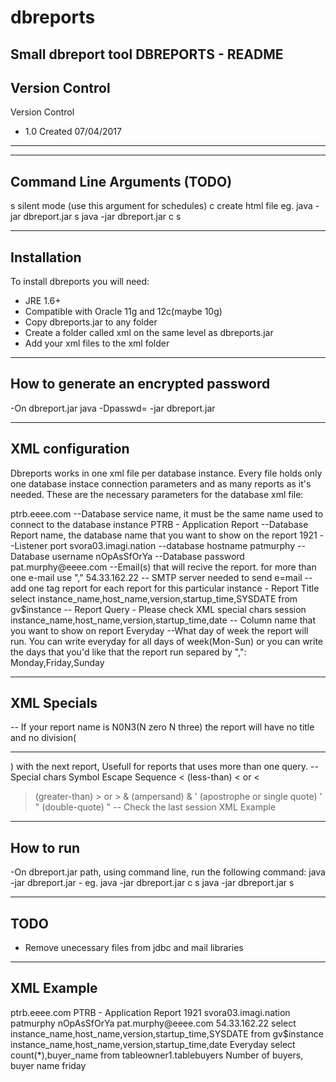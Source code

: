 # dbreports
Small dbreport tool
DBREPORTS - README
----------------------
Version Control
----------------------
Version Control
- 1.0 Created 07/04/2017 
----------------------

----------------------
Command Line Arguments (TODO)
----------------------
s silent mode (use this argument for schedules)
c create html file
eg.
java -jar dbreport.jar s
java -jar dbreport.jar c s

----------------------
Installation
----------------------
To install dbreports you will need:
- JRE 1.6+
- Compatible with Oracle 11g and 12c(maybe 10g)
- Copy dbreports.jar to any folder
- Create a folder called xml on the same level as dbreports.jar
- Add your xml files to the xml folder

----------------------
How to generate an encrypted password
----------------------
-On dbreport.jar
java -Dpasswd=<newPassword> -jar dbreport.jar

----------------------
XML configuration
----------------------
Dbreports works in one xml file per database instance. Every file holds only one database instace connection parameters and as many reports as it's needed.
These are the necessary parameters for the database xml file:
<?xml version="1.0" encoding="UTF-8" standalone="yes"?>
<instance>
		<iname>ptrb.eeee.com</iname> --Database service name, it must be the same name used to connect to the database instance
		<fname>PTRB - Application Report</fname> --Database Report name, the database name that you want to show on the report
		<port>1921</port> --Listener port 
		<hostname>svora03.imagi.nation</hostname> --database hostname
		<username>patmurphy</username> --Database username
		<password>nOpAsSfOrYa</password> --Database password
		<mailto>pat.murphy@eeee.com</mailto> --Email(s) that will recive the report. for more than one e-mail use ","
		<mailhost>54.33.162.22</mailhost> -- SMTP server needed to send e=mail
		<report> -- add one tag report for each report for this particular instance
			<title>N0N3</title> - Report Title
			<query>select instance_name,host_name,version,startup_time,SYSDATE from gv$instance</query> -- Report Query - Please check XML special chars session
			<colnames>instance_name,host_name,version,startup_time,date</colnames> -- Column name that you want to show on report
			<dayofweek>Everyday</dayofweek> --What day of week the report will run. You can write everyday for all days of week(Mon-Sun) or you can write the days that you'd like that the report run separed by ",": Monday,Friday,Sunday
		</report>
</instance>

----------------------
XML Specials
----------------------
-- If your report name is N0N3(N zero N three) the report will have no title and no division(<hr>) with the next report, Usefull for reports that uses more than one query.
-- Special chars
Symbol 								Escape Sequence
< (less-than)						&#60; or &lt;
> (greater-than)					&#62; or &gt;
& (ampersand)						&#38;
' (apostrophe or single quote)		&#39;
" (double-quote)					&#34;
-- Check the last session XML Example

----------------------
How to run
----------------------
-On dbreport.jar path, using command line, run the following command:
java -jar dbreport.jar -<argument>
eg. 
java -jar dbreport.jar c s
java -jar dbreport.jar s

----------------------
TODO
----------------------
- Remove unecessary files from jdbc and mail libraries

----------------------
XML Example
----------------------
<?xml version="1.0" encoding="UTF-8" standalone="yes"?>
<instance>
	<iname>ptrb.eeee.com</iname> 
		<fname>PTRB - Application Report</fname> 
		<port>1921</port> 
		<hostname>svora03.imagi.nation</hostname>
		<username>patmurphy</username>
		<password>nOpAsSfOrYa</password> 
		<mailto>pat.murphy@eeee.com</mailto> 
		<mailhost>54.33.162.22</mailhost> 
		<report>
			<title>N0N3</title>
			<query>select instance_name,host_name,version,startup_time,SYSDATE from gv$instance</query>
			<colnames>instance_name,host_name,version,startup_time,date</colnames>
			<dayofweek>Everyday</dayofweek>
		</report>
		<report>
			<title>EOD job</title>
			<query>select count(*),buyer_name from tableowner1.tablebuyers</query>
			<colnames>Number of buyers, buyer name</colnames>
			<dayofweek>friday</dayofweek>
		</report>	
</instance>
